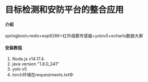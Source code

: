# 目标检测和安防平台的整合应用

#### 介绍
springboot+redis+esp8266+红外烟雾传感器+yolov5+echarts数据大屏


#### 安装教程

1. Node.js v14.17.4.
2. java version "1.8.0_341"
3. yolo v5
4. torch环境在requestments.txt中
